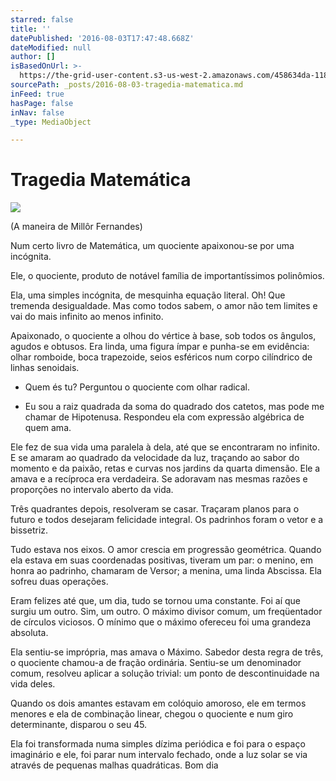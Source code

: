 ```yaml
---
starred: false
title: ''
datePublished: '2016-08-03T17:47:48.668Z'
dateModified: null
author: []
isBasedOnUrl: >-
  https://the-grid-user-content.s3-us-west-2.amazonaws.com/458634da-118a-41d1-835f-3e0eede2ac81.jpg
sourcePath: _posts/2016-08-03-tragedia-matematica.md
inFeed: true
hasPage: false
inNav: false
_type: MediaObject

---
```

# Tragedia Matemática
![](https://the-grid-user-content.s3-us-west-2.amazonaws.com/458634da-118a-41d1-835f-3e0eede2ac81.jpg)

(A maneira de Millôr Fernandes)

Num certo livro de Matemática, um quociente apaixonou-se por uma incógnita.

Ele, o quociente, produto de notável família de importantíssimos polinômios.

Ela, uma simples incógnita, de mesquinha equação literal. Oh! Que tremenda desigualdade. Mas como todos sabem, o amor não tem limites e vai do mais infinito ao menos infinito.

Apaixonado, o quociente a olhou do vértice à base, sob todos os ângulos, agudos e obtusos. Era linda, uma figura ímpar e punha-se em evidência: olhar romboide, boca trapezoide, seios esféricos num corpo cilíndrico de linhas senoidais.

- Quem és tu? Perguntou o quociente com olhar radical.

- Eu sou a raiz quadrada da soma do quadrado dos catetos, mas pode me chamar de Hipotenusa. Respondeu ela com expressão algébrica de quem ama.

Ele fez de sua vida uma paralela à dela, até que se encontraram no infinito. E se amaram ao quadrado da velocidade da luz, traçando ao sabor do momento e da paixão, retas e curvas nos jardins da quarta dimensão. Ele a amava e a recíproca era verdadeira. Se adoravam nas mesmas razões e proporções no intervalo aberto da vida.

Três quadrantes depois, resolveram se casar. Traçaram planos para o futuro e todos desejaram felicidade integral. Os padrinhos foram o vetor e a bissetriz.

Tudo estava nos eixos. O amor crescia em progressão geométrica. Quando ela estava em suas coordenadas positivas, tiveram um par: o menino, em honra ao padrinho, chamaram de Versor; a menina, uma linda Abscissa. Ela sofreu duas operações.

Eram felizes até que, um dia, tudo se tornou uma constante. Foi aí que surgiu um outro. Sim, um outro. O máximo divisor comum, um freqüentador de círculos viciosos. O mínimo que o máximo ofereceu foi uma grandeza absoluta.

Ela sentiu-se imprópria, mas amava o Máximo. Sabedor desta regra de três, o quociente chamou-a de fração ordinária. Sentiu-se um denominador comum, resolveu aplicar a solução trivial: um ponto de descontinuidade na vida deles.

Quando os dois amantes estavam em colóquio amoroso, ele em termos menores e ela de combinação linear, chegou o quociente e num giro determinante, disparou o seu 45\.

Ela foi transformada numa simples dízima periódica e foi para o espaço imaginário e ele, foi parar num intervalo fechado, onde a luz solar se via através de pequenas malhas quadráticas. Bom dia